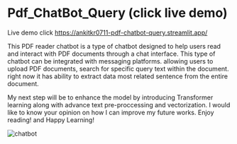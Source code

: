 # Pdf_ChatBot_Query (click live demo)

Live demo click https://ankitkr0711-pdf-chatbot-query.streamlit.app/

This PDF reader chatbot is a type of chatbot designed to help users read and interact with PDF documents through a chat interface. This type of chatbot can be integrated with messaging platforms. allowing users to upload PDF documents, search for specific query text within the document. right now it has ability to  extract data most related sentence from the entire document.

My next step will be to enhance the model by introducing Transformer learning along with advance text pre-proccessing and vectorization. I would like to know your opinion on how I can improve my future works. Enjoy reading! and Happy Learning!

![chatbot](https://user-images.githubusercontent.com/111516810/234799193-51da49c2-3a55-4268-9682-5c3dbe3833d1.jpg)
